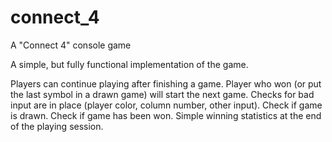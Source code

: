 # connect_4
A "Connect 4" console game

A simple, but fully functional implementation of the game.

Players can continue playing after finishing a game.
Player who won (or put the last symbol in a drawn game) will start the next game.
Checks for bad input are in place (player color, column number, other input).
Check if game is drawn.
Check if game has been won.
Simple winning statistics at the end of the playing session.


